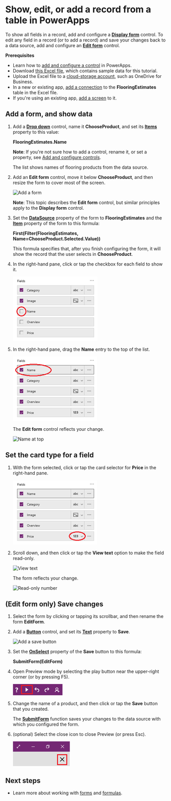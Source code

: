 <properties
    pageTitle="Show, edit, or add a record from a table | Microsoft PowerApps"
    description="Use a form to show, edit, or add a record from a table in your data source."
    services=""
    suite="powerapps"
    documentationCenter="na"
    authors="karthik-1"
    manager="anneta"
    editor=""
    tags=""/>
<tags
    ms.service="powerapps"
    ms.devlang="na"
    ms.topic="article"
    ms.tgt_pltfrm="na"
    ms.workload="na"
    ms.date="10/16/2016"
    ms.author="karthikb"/>

# Show, edit, or add a record from a table in PowerApps #
To show all fields in a record, add and configure a **[Display form](controls/control-form-detail.md)** control. To edit any field in a record (or to add a record) and save your changes back to a data source, add and configure an **[Edit form](controls/control-form-detail.md)** control.

**Prerequisites**

- Learn how to [add and configure a control](add-configure-controls.md) in PowerApps.
- Download [this Excel file](https://az787822.vo.msecnd.net/documentation/get-started-from-data/FlooringEstimates.xlsx), which contains sample data for this tutorial.
- Upload the Excel file to a [cloud-storage account](cloud-storage-blob-connections.md), such as OneDrive for Business.
- In a new or existing app, [add a connection](add-data-connection.md) to the **FlooringEstimates** table in the Excel file.
- If you're using an existing app, [add a screen](add-screen-context-variables.md) to it.

## Add a form, and show data ##
1. Add a **[Drop down](controls/control-drop-down.md)** control, name it **ChooseProduct**, and set its **[Items](controls/properties-core.md)** property to this value:

	**FlooringEstimates.Name**

	**Note**: If you're not sure how to add a control, rename it, or set a property, see [Add and configure controls](add-configure-controls.md).

	The list shows names of flooring products from the data source.

1. Add an **Edit form** control, move it below **ChooseProduct**, and then resize the form to cover most of the screen.

    ![Add a form](./media/add-form/add-a-form.png)

	**Note**: This topic describes the **Edit form** control, but similar principles apply to the **Display form** control.

1.  Set the **[DataSource](controls/control-form-detail.md)** property of the form to **FlooringEstimates** and the **[Item](controls/control-form-detail.md)** property of the form to this formula:

	**First(Filter(FlooringEstimates, Name=ChooseProduct.Selected.Value))**

    This formula specifies that, after you finish configuring the form, it will show the record that the user selects in **ChooseProduct**.

1. In the right-hand pane, click or tap the checkbox for each field to show it.

	![Show fields on form](./media/add-form/checkbox.png)

1. In the right-hand pane, drag the **Name** entry to the top of the list.

	![Move a card](./media/add-form/drag-field.png)

	The **Edit form** control reflects your change.

	![Name at top](./media/add-form/move-card-form.png)

## Set the card type for a field ##
1. With the form selected, click or tap the card selector for **Price** in the right-hand pane.

	![Select card selector](./media/add-form/price-card2.png)

1. Scroll down, and then click or tap the **View text** option to make the field read-only.

	![View text](./media/add-form/view-text.png)

	The form reflects your change.

	![Read-only number](./media/add-form/read-only.png)  

## (Edit form only) Save changes ##
1. Select the form by clicking or tapping its scrollbar, and then rename the form **EditForm**.

1. Add a **[Button](controls/control-button.md)** control, and set its **[Text](controls/properties-core.md)** property to **Save**.

	![Add a save button](./media/add-form/save-button.png)  

1.  Set the **[OnSelect](controls/properties-core.md)** property of the **Save** button to this formula:

	**SubmitForm(EditForm)**

1. Open Preview mode by selecting the play button near the upper-right corner (or by pressing F5).

	![Open Preview mode](./media/add-form/open-preview.png)  

1. Change the name of a product, and then click or tap the **Save** button that you created.

	The **[SubmitForm](functions/function-form.md)** function saves your changes to the data source with which you configured the form.

1. (optional) Select the close icon to close Preview (or press Esc).

	![Close Preview](./media/add-form/close-preview.png)

## Next steps ##
- Learn more about working with [forms](working-with-forms.md) and [formulas](working-with-formulas.md).
